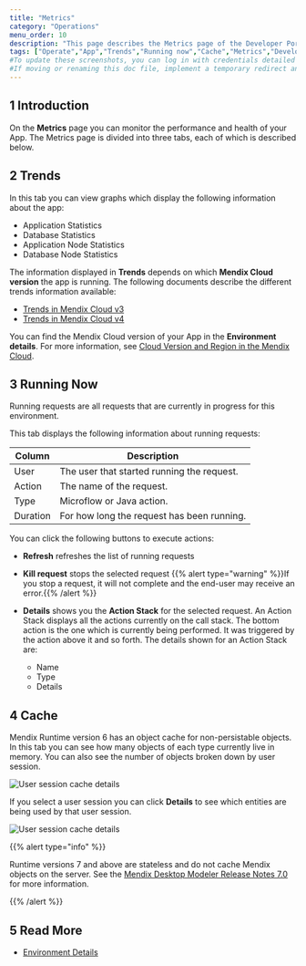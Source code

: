 ```yaml
---
title: "Metrics"
category: "Operations"
menu_order: 10
description: "This page describes the Metrics page of the Developer Portal."
tags: ["Operate","App","Trends","Running now","Cache","Metrics","Developer Portal"]
#To update these screenshots, you can log in with credentials detailed in How to Update Screenshots Using Team Apps.
#If moving or renaming this doc file, implement a temporary redirect and let the respective team know they should update the URL in the product. See Mapping to Products for more details.
---
```


## 1 Introduction

On the **Metrics** page you can monitor the performance and health of your App. The Metrics page is divided into three tabs, each of which is described below.

## 2 Trends

In this tab you can view graphs which display the following information about the app:

*   Application Statistics
*   Database Statistics
*   Application Node Statistics
*   Database Node Statistics

The information displayed in **Trends** depends on which **Mendix Cloud version** the app is running. The following documents describe the different trends information available:

*   [Trends in Mendix Cloud v3](trends)
*   [Trends in Mendix Cloud v4](trends-v4)

You can find the Mendix Cloud version of your App in the **Environment details**. For more information, see [Cloud Version and Region in the Mendix Cloud](/developerportal/deploy/cloud-version-region).

## 3 Running Now

Running requests are all requests that are currently in progress for this environment.

This tab displays the following information about running requests:

| Column | Description |
| --- | --- |
| User | The user that started running the request. |
| Action | The name of the request. |
| Type | Microflow or Java action. |
| Duration | For how long the request has been running. |

You can click the following buttons to execute actions:

*   **Refresh** refreshes the list of running requests

*   **Kill request** stops the selected request
    {{% alert type="warning" %}}If you stop a request, it will not complete and the end-user may receive an error.{{% /alert %}}
    
*   **Details** shows you the **Action Stack** for the selected request. An Action Stack displays all the actions currently on the call stack. The bottom action is the one which is currently being performed. It was triggered by the action above it and so forth. The details shown for an Action Stack are:
    *   Name
    *   Type
    *   Details

## 4 Cache

Mendix Runtime version 6 has an object cache for non-persistable objects. In this tab you can see how many objects of each type currently live in memory. You can also see the number of objects broken down by user session.

![User session cache details](attachments/metrics/cache-summary.png)

If you select a user session you can click **Details** to see which entities are being used by that user session.

![User session cache details](attachments/metrics/user-cache.png)

{{% alert type="info" %}}

Runtime versions 7 and above are stateless and do not cache Mendix objects on the server. See the [Mendix Desktop Modeler Release Notes 7.0](/releasenotes/studio-pro/7.0) for more information.

{{% /alert %}}

## 5 Read More

* [Environment Details](/developerportal/deploy/environments-details)
